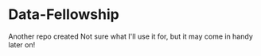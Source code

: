 # Data-Fellowship
Another repo created
Not sure what I'll use it for, but it may come in handy later on!
